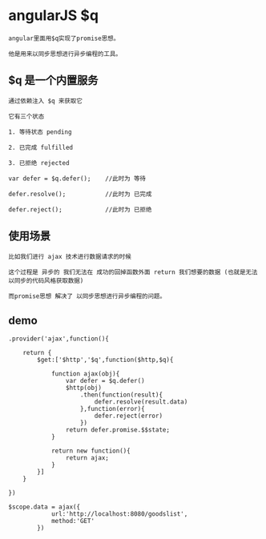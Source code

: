 # angularJS $q

    angular里面用$q实现了promise思想。

    他是用来以同步思想进行异步编程的工具。

## $q 是一个内置服务

    通过依赖注入 $q 来获取它

    它有三个状态

    1. 等待状态 pending

    2. 已完成 fulfilled

    3. 已拒绝 rejected

    var defer = $q.defer();    //此时为 等待

    defer.resolve();           //此时为 已完成

    defer.reject();            //此时为 已拒绝

## 使用场景

    比如我们进行 ajax 技术进行数据请求的时候

    这个过程是 异步的 我们无法在 成功的回掉函数外面 return 我们想要的数据 (也就是无法以同步的代码风格获取数据)

    而promise思想 解决了 以同步思想进行异步编程的问题。


## demo

    .provider('ajax',function(){
        
        return {
            $get:['$http','$q',function($http,$q){

                function ajax(obj){
                    var defer = $q.defer()
                    $http(obj)
                        .then(function(result){
                            defer.resolve(result.data)
                        },function(error){
                            defer.reject(error)
                        })
                    return defer.promise.$$state;                           
                }

                return new function(){
                    return ajax;
                }
            }]
        }

    })

    $scope.data = ajax({
                url:'http://localhost:8080/goodslist',
                method:'GET'
            })